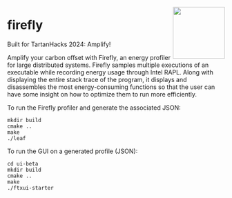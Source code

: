 <p align="center"><img style="float: right; width: 120px;" src="https://i.imgur.com/xz7unmY.png"></p>

# firefly

Built for TartanHacks 2024: Amplify! 

Amplify your carbon offset with Firefly, an energy profiler for large distributed systems. Firefly samples multiple executions of an executable while recording energy usage through Intel RAPL. Along with displaying the entire stack trace of the program, it displays and disassembles the most energy-consuming functions so that the user can have some insight on how to optimize them to run more efficiently.

To run the Firefly profiler and generate the associated JSON:
```
mkdir build
cmake ..
make
./leaf
```

To run the GUI on a generated profile (JSON): 
```
cd ui-beta
mkdir build
cmake ..
make
./ftxui-starter
```
